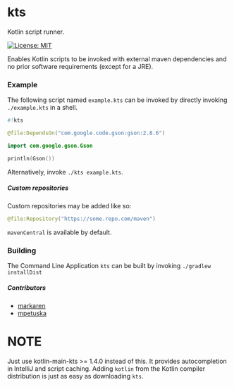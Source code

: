 # kts
Kotlin script runner.

[![License: MIT](https://img.shields.io/badge/License-MIT-yellow.svg)](https://opensource.org/licenses/MIT)

Enables Kotlin scripts to be invoked with external maven dependencies and no prior software requirements (except for a JRE).

### Example

The following script named `example.kts` can be invoked by directly invoking `./example.kts` in a shell.

```kotlin
#!kts

@file:DependsOn("com.google.code.gson:gson:2.8.6")

import com.google.gson.Gson

println(Gson())

```

Alternatively, invoke `./kts example.kts`.

##### Custom repositories

Custom repositories may be added like so:

```kotlin
@file:Repository("https://some.repo.com/maven")
```

`mavenCentral` is available by default.

### Building

The Command Line Application `kts` can be built by invoking `./gradlew installDist`

##### Contributors

* [markaren](https://github.com/markaren)
* [mpetuska](https://github.com/mpetuska)



# NOTE

Just use kotlin-main-kts >= 1.4.0 instead of this. It provides autocompletion in IntelliJ and script caching. Adding `kotlin` from the Kotlin compiler distribution is just as easy as downloading `kts`. 

